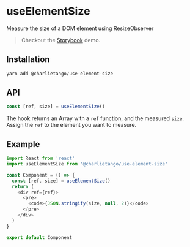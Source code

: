# useElementSize

Measure the size of a DOM element using ResizeObserver

> Checkout the [Storybook](https://ct-hooks.netlify.com/?path=/story/useelementsize--readme) demo.

## Installation

```sh
yarn add @charlietango/use-element-size
```

## API

```js
const [ref, size] = useElementSize()
```

The hook returns an Array with a `ref` function, and the measured `size`.
Assign the `ref` to the element you want to measure.

## Example

```js
import React from 'react'
import useElementSize from '@charlietango/use-element-size'

const Component = () => {
  const [ref, size] = useElementSize()
  return (
    <div ref={ref}>
      <pre>
        <code>{JSON.stringify(size, null, 2)}</code>
      </pre>
    </div>
  )
}

export default Component
```
